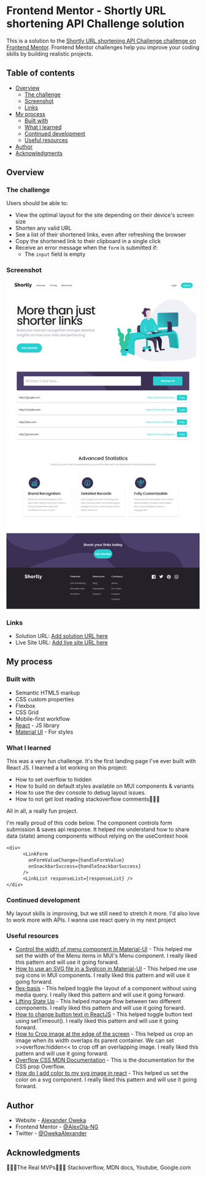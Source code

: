 # Frontend Mentor - Shortly URL shortening API Challenge solution

This is a solution to the
[Shortly URL shortening API Challenge challenge on Frontend Mentor](https://www.frontendmentor.io/challenges/url-shortening-api-landing-page-2ce3ob-G).
Frontend Mentor challenges help you improve your coding skills by building
realistic projects.

## Table of contents

- [Overview](#overview)
  - [The challenge](#the-challenge)
  - [Screenshot](#screenshot)
  - [Links](#links)
- [My process](#my-process)
  - [Built with](#built-with)
  - [What I learned](#what-i-learned)
  - [Continued development](#continued-development)
  - [Useful resources](#useful-resources)
- [Author](#author)
- [Acknowledgments](#acknowledgments)

## Overview

### The challenge

Users should be able to:

- View the optimal layout for the site depending on their device's screen size
- Shorten any valid URL
- See a list of their shortened links, even after refreshing the browser
- Copy the shortened link to their clipboard in a single click
- Receive an error message when the `form` is submitted if:
  - The `input` field is empty

### Screenshot

![](./Screenshot_2022-10-06%20React%20App.png)

### Links

- Solution URL: [Add solution URL here](https://your-solution-url.com)
- Live Site URL: [Add live site URL here](https://your-live-site-url.com)

## My process

### Built with

- Semantic HTML5 markup
- CSS custom properties
- Flexbox
- CSS Grid
- Mobile-first workflow
- [React](https://reactjs.org/) - JS library
- [Material UI](https://mui.com/) - For styles

### What I learned

This was a very fun challenge. It's the first landing page I've ever built with React JS.
I learned a lot working on this project:

- How to set overflow to hidden
- How to build on default styles available on MUI components & variants
- How to use the dev console to debug layout issues.
- How to not get lost reading stackoverflow comments👀👀👀

All in all, a really fun project.

I'm really proud of this code below. The component controls form submission & saves api response.
It helped me understand how to share data (state) among components without relying on the useContext hook

```react js
<div>
      <LinkForm
        onFormValueChange={handleFormValue}
        onSnackbarSuccess={handleSnackbarSuccess}
      />
      <LinkList responseList={responseList} />
</div>
```

### Continued development

My layout skills is improving, but we still need to stretch it more.
I'd also love to work more with APIs. I wanna use react query in my next project

### Useful resources

- [Control the width of menu component in Material-UI](https://stackoverflow.com/a/72311905) -
  This helped me set the width of the Menu items in MUI's Menu component. I
  really liked this pattern and will use it going forward.
- [How to use an SVG file in a SvgIcon in Material-UI](https://stackoverflow.com/a/61419387) -
  This helped me use svg icons in MUI components. I really liked this pattern
  and will use it going forward.
- [flex-basis](https://developer.mozilla.org/en-US/docs/Web/CSS/flex-basis) -
  This helped toggle the layout of a component without using media query. I really liked this pattern and will use it going forward.
- [Lifting State Up](https://reactjs.org/docs/lifting-state-up.html) -
  This helped manage flow between two different components. I really liked this pattern and will use it going forward.
- [How to change button text in ReactJS](https://stackoverflow.com/a/53685236) -
  This helped toggle button text using setTimeout(). I really liked this pattern and will use it going forward.
- [How to Crop image at the edge of the screen](https://stackoverflow.com/a/35702570) -
  This helped us crop an image when its width overlaps its parent container. We can set >>overflow:hidden<< to crop off an overlapping image. I really liked this pattern and will use it going forward.
- [Overflow CSS MDN Documentation](https://developer.mozilla.org/en-US/docs/Web/CSS/overflow) -
  This is the documentation for the CSS prop Overflow.
- [How do I add color to my svg image in react](https://stackoverflow.com/a/62532186) -
  This helped us set the color on a svg component. I really liked this pattern and will use it going forward.

## Author

- Website - [Alexander Oweka](https://github.com/AlexOla-NG/Projects)
- Frontend Mentor -
  [@AlexOla-NG](https://www.frontendmentor.io/profile/AlexOla-NG)
- Twitter - [@OwekaAlexander](https://twitter.com/OwekaAlexander)

## Acknowledgments

🌟✨🌠The Real MVPs🌟✨🌠
Stackoverflow, MDN docs, Youtube, Google.com
